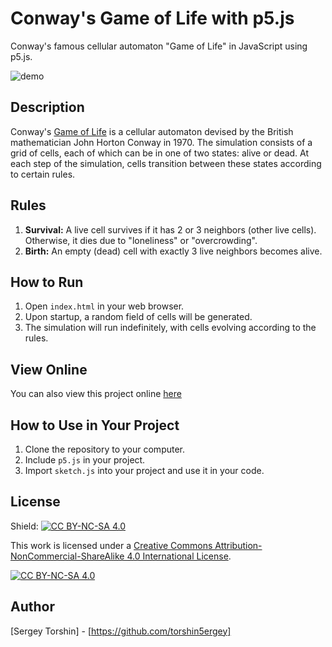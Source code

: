 # Conway's Game of Life with p5.js

Conway's famous cellular automaton "Game of Life" in JavaScript using p5.js.

![demo](assets/demo.gif)

## Description

Conway's [Game of Life](https://en.wikipedia.org/wiki/Conway's_Game_of_Life) is a cellular automaton devised by the British mathematician John Horton Conway in 1970. The simulation consists of a grid of cells, each of which can be in one of two states: alive or dead. At each step of the simulation, cells transition between these states according to certain rules.

## Rules

1. **Survival:** A live cell survives if it has 2 or 3 neighbors (other live cells). Otherwise, it dies due to "loneliness" or "overcrowding".
2. **Birth:** An empty (dead) cell with exactly 3 live neighbors becomes alive.

## How to Run

1. Open `index.html` in your web browser.
2. Upon startup, a random field of cells will be generated.
3. The simulation will run indefinitely, with cells evolving according to the rules.

## View Online

You can also view this project online [here](https://editor.p5js.org/torshin5ergey/full/GNVlnPY3O)

## How to Use in Your Project

1. Clone the repository to your computer.
2. Include `p5.js` in your project.
3. Import `sketch.js` into your project and use it in your code.

## License

Shield: [![CC BY-NC-SA 4.0][cc-by-nc-sa-shield]][cc-by-nc-sa]

This work is licensed under a
[Creative Commons Attribution-NonCommercial-ShareAlike 4.0 International License][cc-by-nc-sa].

[![CC BY-NC-SA 4.0][cc-by-nc-sa-image]][cc-by-nc-sa]

[cc-by-nc-sa]: http://creativecommons.org/licenses/by-nc-sa/4.0/
[cc-by-nc-sa-image]: https://licensebuttons.net/l/by-nc-sa/4.0/88x31.png
[cc-by-nc-sa-shield]: https://img.shields.io/badge/License-CC%20BY--NC--SA%204.0-lightgrey.svg

## Author

[Sergey Torshin] - [https://github.com/torshin5ergey]
